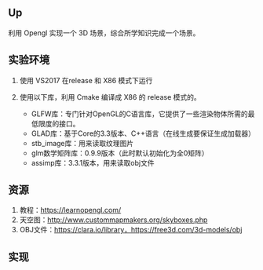 ## Up

利用 Opengl 实现一个 3D 场景，综合所学知识完成一个场景。

## 实验环境

1. 使用 VS2017 在release 和 X86 模式下运行

2. 使用以下库，利用 Cmake 编译成 X86 的 release 模式的。

   - GLFW库：专门针对OpenGL的C语言库，它提供了一些渲染物体所需的最低限度的接口。
   - GLAD库：基于Core的3.3版本、C++语言（在线生成要保证生成加载器）
   - stb_image库：用来读取纹理图片
   - glm数学矩阵库：0.9.9版本（此时默认初始化为全0矩阵）
   - assimp库：3.3.1版本，用来读取obj文件


## 资源

1. 教程：https://learnopengl.com/
2. 天空图：http://www.custommapmakers.org/skyboxes.php
3. OBJ文件：https://clara.io/library，https://free3d.com/3d-models/obj

## 实现

